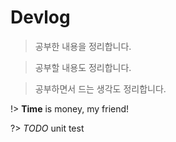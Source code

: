 # Devlog

> 공부한 내용을 정리합니다.

> 공부할 내용도 정리합니다.


> 공부하면서 드는 생각도 정리합니다.

!> **Time** is money, my friend!

?> _TODO_ unit test